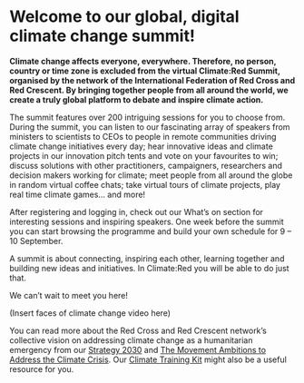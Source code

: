 # Welcome to our global, digital climate change summit!


**Climate change affects everyone, everywhere. Therefore, no person, country or time zone is excluded from the virtual Climate:Red Summit, organised by the network of the International Federation of Red Cross and Red Crescent. By bringing together people from all around the world, we create a truly global platform to debate and inspire climate action.**

The summit features over 200 intriguing sessions for you to choose from. During the summit, you can listen to our fascinating array of speakers from ministers to scientists to CEOs to people in remote communities driving climate change initiatives every day; hear innovative ideas and climate projects in our innovation pitch tents and vote on your favourites to win; discuss solutions with other practitioners, campaigners, researchers and decision makers working for climate; meet people from all around the globe in random virtual coffee chats; take virtual tours of climate projects, play real time climate games… and more!

After registering and logging in, check out our What’s on section for interesting sessions and inspiring speakers. One week before the summit you can start browsing the programme and build your own schedule for 9 – 10 September. 

A summit is about connecting, inspiring each other, learning together and building new ideas and initiatives. In Climate:Red you will be able to do just that. 

We can’t wait to meet you here!

(Insert faces of climate change video here) 
  
You can read more about the Red Cross and Red Crescent network’s collective vision on addressing climate change as a humanitarian emergency from our [Strategy 2030](https://future-rcrc.com/strategy-2030/) and [The Movement Ambitions to Address the Climate Crisis](https://media.ifrc.org/ifrc/wp-content/uploads/sites/5/2020/02/Movement-Climate-Ambitions-2020-final.pdf). Our [Climate Training Kit](https://www.climatecentre.org/training) might also be a useful resource for you.


